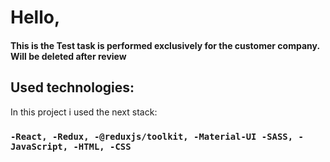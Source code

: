 # Hello,

#### This is the Test task is performed exclusively for the customer company. Will be deleted after review


## Used technologies:

In this project i used the next stack:


### `-React, -Redux, -@reduxjs/toolkit, -Material-UI -SASS, -JavaScript, -HTML, -CSS`
